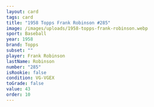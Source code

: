 ```yaml
---
layout: card
tags: card
title: "1958 Topps Frank Robinson #285"
image: /images/uploads/1958-topps-frank-robinson.webp
sport: Baseball
year: 1958
brand: Topps
subset: ""
player: Frank Robinson
lastName: Robinson
number: "285"
isRookie: false
condition: VG-VGEX
toGrade: false
value: 43
order: 10
---
```

